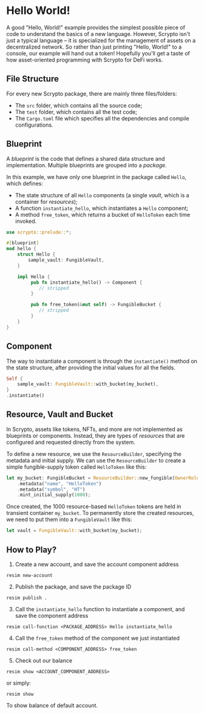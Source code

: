 # Hello World!

A good "Hello, World!" example provides the simplest possible piece of code to understand the basics of a new language. However, Scrypto isn't just a typical language – it is specialized for the management of assets on a decentralized network. So rather than just printing "Hello, World!" to a console, our example will hand out a token! Hopefully you'll get a taste of how asset-oriented programming with Scrypto for DeFi works.

## File Structure

For every new Scrypto package, there are mainly three files/folders:

- The `src` folder, which contains all the source code;
- The `test` folder, which contains all the test code;
- The `Cargo.toml` file which specifies all the dependencies and compile configurations.

## Blueprint

A _blueprint_ is the code that defines a shared data structure and implementation. Multiple blueprints are grouped into a _package_.

In this example, we have only one blueprint in the package called `Hello`, which defines:

- The state structure of all `Hello` components (a single _vault_, which is a container for _resources_);
- A function `instantiate_hello`, which instantiates a `Hello` component;
- A method `free_token`, which returns a bucket of `HelloToken` each time invoked.

```rust
use scrypto::prelude::*;

#[blueprint]
mod hello {
    struct Hello {
        sample_vault: FungibleVault,
    }

    impl Hello {
         pub fn instantiate_hello() -> Component {
            // stripped
         }

         pub fn free_token(&mut self) -> FungibleBucket {
            // stripped
         }
    }
}
```

## Component

The way to instantiate a component is through the `instantiate()` method on the state structure, after providing the initial values for all the fields.

```rust
Self {
    sample_vault: FungibleVault::with_bucket(my_bucket),
}
.instantiate()
```

## Resource, Vault and Bucket

In Scrypto, assets like tokens, NFTs, and more are not implemented as blueprints or components. Instead, they are types of _resources_ that are configured and requested directly from the system.

To define a new resource, we use the `ResourceBuilder`, specifying the metadata and initial supply. We can use the `ResourceBuilder` to create a simple fungible-supply token called `HelloToken` like this:

```rust
let my_bucket: FungibleBucket = ResourceBuilder::new_fungible(OwnerRole::None)
    .metadata("name", "HelloToken")
    .metadata("symbol", "HT")
    .mint_initial_supply(1000);
```

Once created, the 1000 resource-based `HelloToken` tokens are held in transient container `my_bucket`. To permanently store the created resources, we need to put them into a `FungibleVault` like this:

```rust
let vault = FungibleVault::with_bucket(my_bucket);
```

## How to Play?

1. Create a new account, and save the account component address

```
resim new-account
```

2. Publish the package, and save the package ID

```
resim publish .
```

3. Call the `instantiate_hello` function to instantiate a component, and save the component address

```
resim call-function <PACKAGE_ADDRESS> Hello instantiate_hello
```

4. Call the `free_token` method of the component we just instantiated

```
resim call-method <COMPONENT_ADDRESS> free_token
```

5. Check out our balance

```
resim show <ACCOUNT_COMPONENT_ADDRESS>
```

or simply:

```
resim show
```

To show balance of default account.
